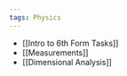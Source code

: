 ```yaml
---
tags: Physics
---
```


 - [[Intro to 6th Form Tasks]]
 - [[Measurements]]
 - [[Dimensional Analysis]]